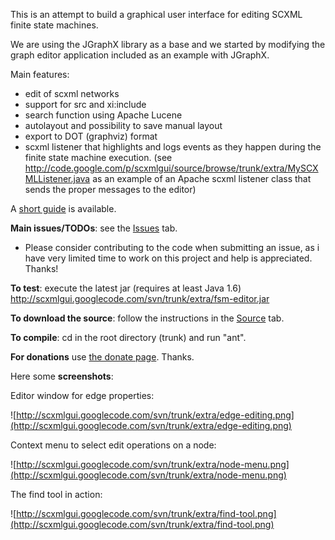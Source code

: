 This is an attempt to build a graphical user interface for
editing SCXML finite state machines.

We are using the JGraphX library as a base and we started
by modifying the graph editor application included as an
example with JGraphX.

Main features:
  * edit of scxml networks
  * support for src and xi:include
  * search function using Apache Lucene
  * autolayout and possibility to save manual layout
  * export to DOT (graphviz) format
  * scxml listener that highlights and logs events as they happen during the finite state machine execution. (see http://code.google.com/p/scxmlgui/source/browse/trunk/extra/MySCXMLListener.java as an example of an Apache scxml listener class that sends the proper messages to the editor)

A [short guide](http://code.google.com/p/scxmlgui/wiki/Guide) is available.

**Main issues/TODOs**: see the [Issues](http://code.google.com/p/scxmlgui/issues/list) tab.
  * Please consider contributing to the code when submitting an issue, as i have very limited time to work on this project and help is appreciated. Thanks!

**To test**: execute the latest jar (requires at least Java 1.6) http://scxmlgui.googlecode.com/svn/trunk/extra/fsm-editor.jar

**To download the source**: follow the instructions in the [Source](http://code.google.com/p/scxmlgui/source/checkout) tab.

**To compile**: cd in the root directory (trunk) and run "ant".

**For donations** use [the donate page](http://code.google.com/p/scxmlgui/wiki/donate). Thanks.

Here some **screenshots**:

Editor window for edge properties:

![http://scxmlgui.googlecode.com/svn/trunk/extra/edge-editing.png](http://scxmlgui.googlecode.com/svn/trunk/extra/edge-editing.png)

Context menu to select edit operations on a node:

![http://scxmlgui.googlecode.com/svn/trunk/extra/node-menu.png](http://scxmlgui.googlecode.com/svn/trunk/extra/node-menu.png)

The find tool in action:

![http://scxmlgui.googlecode.com/svn/trunk/extra/find-tool.png](http://scxmlgui.googlecode.com/svn/trunk/extra/find-tool.png)